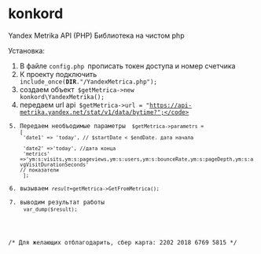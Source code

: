 # konkord
Yandex Metrika API (PHP) Библиотека на чистом php

Установка: 
1) В файле <code>config.php </code>прописать токен доступа и номер счетчика
2) К проекту подключить<code> include_once(__DIR__."/YandexMetrica.php");</code>
3) создаем объект<code> $getMetrica->new konkord\YandexMetrika();</code>
4) передаем url api<code> $getMetrica->url = "https://api-metrika.yandex.net/stat/v1/data/bytime?";</code>
5) Передаем необъодимые параметры <code>
$getMetrica->parametrs = [<br>
'date1'   => 'today', // $startDate < $endDate. дата начала <br>
'date2'   =>'today', //дата конца<br>
'metrics'  =>'ym:s:visits,ym:s:pageviews,ym:s:users,ym:s:bounceRate,ym:s:pageDepth,ym:s:avgVisitDurationSeconds' // показатели<br>
];</code><br>
6) вызываем   <code>$result=$getMetrica->GetFromMetrica();</code>
7) выводим результат работы<br>
<code>var_dump($result);</code>
    
/*
Для желающих отблагодарить, сбер карта: 2202 2018 6769 5815
*/
